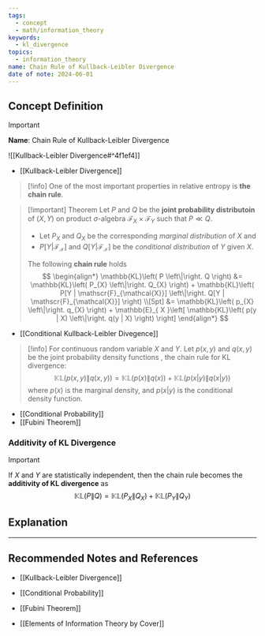```yaml
---
tags:
  - concept
  - math/information_theory
keywords:
  - kl_divergence
topics:
  - information_theory
name: Chain Rule of Kullback-Leibler Divergence
date of note: 2024-06-01
---
```


## Concept Definition

>[!important]
>**Name**: Chain Rule of Kullback-Leibler Divergence

 ![[Kullback-Leibler Divergence#^4f1ef4]]

- [[Kullback-Leibler Divergence]]


>[!info]
>One of the most important properties in relative entropy is **the chain rule**.

>[!important] Theorem
>Let $P$ and $Q$ be the **joint probability distributoin** of $(X, Y)$ on product $\sigma$-algebra $\mathscr{F}_{X} \times \mathcal{F}_{Y}$ such that $P \ll Q$. 
>
>- Let $P_{X}$ and $Q_{X}$ be the corresponding *marginal distribution* of $X$ and 
>- $P[Y | \mathscr{F}_{\mathcal{X}}]$ and $Q[Y | \mathscr{F}_{\mathcal{X}}]$ be the *conditional distribution* of $Y$ given $X$.
>
>The following **chain rule** holds
>$$
>\begin{align*}
>\mathbb{KL}\left( P \left\|\right. Q \right) &= \mathbb{KL}\left( P_{X} \left\|\right. Q_{X}  \right) + \mathbb{KL}\left( P[Y | \mathscr{F}_{\mathcal{X}}] \left\|\right. Q[Y | \mathscr{F}_{\mathcal{X}}] \right) \\[5pt]
>&= \mathbb{KL}\left( p_{X} \left\|\right. q_{X}  \right) + \mathbb{E}_{ X }\left[  \mathbb{KL}\left( p(y | X) \left\|\right. q(y | X) \right) \right]
\end{align*}
>$$

- [[Conditional Kullback-Leibler Divegence]]



>[!info]
>For continuous random variable $X$ and $Y$. Let  $p(x,y)$ and $q(x, y)$ be the joint probability density functions , the chain rule for KL divergence:
>$$
>\mathbb{KL}\left( p(x,y) \left\|\right. q(x, y)\right) = \mathbb{KL}\left( p(x) \left\|\right. q(x) \right) + \mathbb{KL}\left( p(x | y)  \left\|\right. q(x | y) \right)
>$$
>where $p(x)$ is the marginal density, and $p(x|y)$ is the conditional density function. 

- [[Conditional Probability]]
- [[Fubini Theorem]]

### Additivity of KL Divergence

>[!important]
>If $X$ and $Y$ are statistically independent, then the chain rule becomes the **additivity of KL divergence** as 
>$$
>\mathbb{KL}\left( P \left\|\right. Q \right) = \mathbb{KL}\left( P_{X} \left\|\right. Q_{X}  \right) +  \mathbb{KL}\left( P_{Y} \left\|\right. Q_{Y}  \right)
>$$


## Explanation





-----------
##  Recommended Notes and References

- [[Kullback-Leibler Divergence]]
- [[Conditional Probability]]
- [[Fubini Theorem]]


- [[Elements of Information Theory by Cover]]